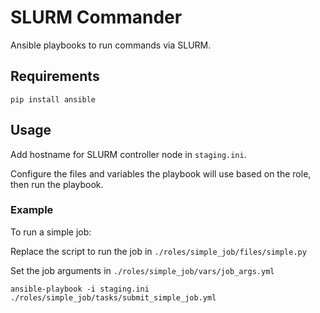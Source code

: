 # SLURM Commander

Ansible playbooks to run commands via SLURM.

## Requirements

```shell
pip install ansible
```

## Usage

Add hostname for SLURM controller node in `staging.ini`.

Configure the files and variables the playbook will use based on the role, then run the playbook.

### Example

To run a simple job:

Replace the script to run the job in `./roles/simple_job/files/simple.py`

Set the job arguments in `./roles/simple_job/vars/job_args.yml`

```shell
ansible-playbook -i staging.ini ./roles/simple_job/tasks/submit_simple_job.yml
```
